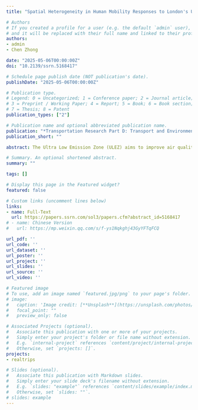 ```yaml
---
title: "Spatial Heterogeneity in Human Mobility Responses to London's Ultra-Low Emission Zone Expansion"

# Authors
# If you created a profile for a user (e.g. the default `admin` user), write the username (folder name) here 
# and it will be replaced with their full name and linked to their profile.
authors:
- admin
- Chen Zhong

date: "2025-05-06T00:00:00Z"
doi: "10.2139/ssrn.5168417"

# Schedule page publish date (NOT publication's date).
publishDate: "2025-05-06T00:00:00Z"

# Publication type.
# Legend: 0 = Uncategorized; 1 = Conference paper; 2 = Journal article;
# 3 = Preprint / Working Paper; 4 = Report; 5 = Book; 6 = Book section;
# 7 = Thesis; 8 = Patent
publication_types: ["2"]

# Publication name and optional abbreviated publication name.
publication: "*Transportation Research Part D: Transport and Environment (Accepted)*"
publication_short: ""

abstract: The Ultra Low Emission Zone (ULEZ) aims to improve air quality by restricting polluting vehicles. While previous relevant research focused on air quality and vehicle counts, its impact on human mobility and socio-spatial inequalities remains underexplored. This study addresses this gap by quantifying the causal impact on human mobility using an extended Interrupted Time Series (ITS) model and large-scale anonymised mobile app data. We observed an initial sudden decrease, followed by a gradual recovery of travel in only 4 to 8 weeks across all zones. Overall, the change of longer travel distances and commute durations suggests slower travel and a shift to sustainable transport. However, the impact varied significantly across geographical areas and socio-demographic groups. Outer London experienced the most abrupt changes due to car dependence with spatial spillover effects to surrounding areas. These results highlight the need for targeted policies to ensure an equitable transition to sustainable urban transport.

# Summary. An optional shortened abstract.
summary: ""

tags: []

# Display this page in the Featured widget?
featured: false

# Custom links (uncomment lines below)
links:
- name: Full-Text
  url: https://papers.ssrn.com/sol3/papers.cfm?abstract_id=5168417
# - name: Chinese Version
#   url: https://mp.weixin.qq.com/s/f-ys1Nqkghj43GyYFTqFCQ

url_pdf: ''
url_code: ''
url_dataset: ''
url_poster: ''
url_project: ''
url_slides: ''
url_source: ''
url_video: ''

# Featured image
# To use, add an image named `featured.jpg/png` to your page's folder. 
# image:
#   caption: 'Image credit: [**Unsplash**](https://unsplash.com/photos/pLCdAaMFLTE)'
#   focal_point: ""
#   preview_only: false

# Associated Projects (optional).
#   Associate this publication with one or more of your projects.
#   Simply enter your project's folder or file name without extension.
#   E.g. `internal-project` references `content/project/internal-project/index.md`.
#   Otherwise, set `projects: []`.
projects:
- realtrips

# Slides (optional).
#   Associate this publication with Markdown slides.
#   Simply enter your slide deck's filename without extension.
#   E.g. `slides: "example"` references `content/slides/example/index.md`.
#   Otherwise, set `slides: ""`.
# slides: example
---
```


<!-- {{% callout note %}}
Click the *Cite* button above to demo the feature to enable visitors to import publication metadata into their reference management software.
{{% /callout %}}

{{% callout note %}}
Create your slides in Markdown - click the *Slides* button to check out the example.
{{% /callout %}}

Supplementary notes can be added here, including [code, math, and images](https://wowchemy.com/docs/writing-markdown-latex/). -->
